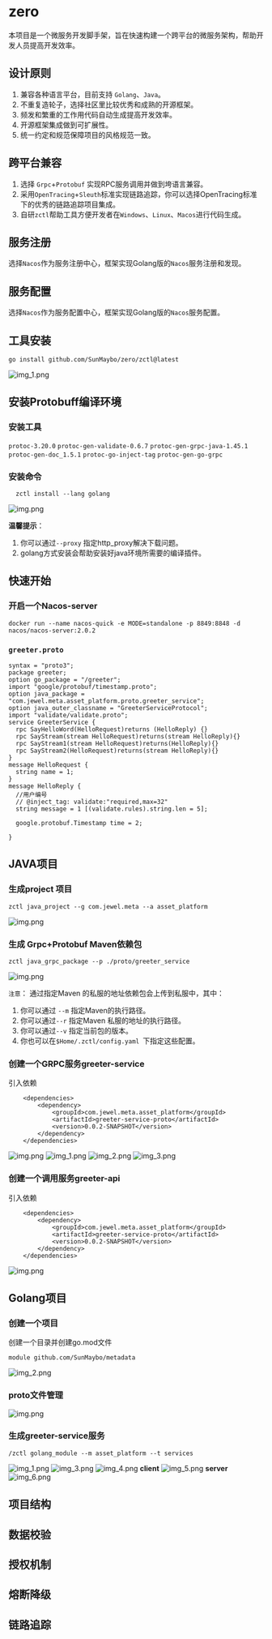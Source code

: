 # zero
本项目是一个微服务开发脚手架，旨在快速构建一个跨平台的微服务架构，帮助开发人员提高开发效率。
## 设计原则
1. 兼容各种语言平台，目前支持 `Golang`、`Java`。
2. 不重复造轮子，选择社区里比较优秀和成熟的开源框架。
3. 频发和繁重的工作用代码自动生成提高开发效率。
4.  开源框架集成做到可扩展性。
5.  统一约定和规范保障项目的风格规范一致。

## 跨平台兼容
1. 选择 `Grpc`+`Protobuf` 实现RPC服务调用并做到垮语言兼容。
2. 采用`OpenTracing`+`Sleuth`标准实现链路追踪，你可以选择OpenTracing标准下的优秀的链路追踪项目集成。
3. 自研`zctl`帮助工具方便开发者在`Windows`、`Linux`、`Macos`进行代码生成。

## 服务注册
选择`Nacos`作为服务注册中心，框架实现Golang版的`Nacos`服务注册和发现。
## 服务配置
选择`Nacos`作为服务配置中心，框架实现Golang版的`Nacos`服务配置。

## 工具安装
`go install github.com/SunMaybo/zero/zctl@latest`

![img_1.png](https://raw.githubusercontent.com/SunMaybo/zero/develop/img/img.png)

## 安装Protobuff编译环境
### 安装工具
`protoc-3.20.0`
`protoc-gen-validate-0.6.7`
`protoc-gen-grpc-java-1.45.1`
`protoc-gen-doc_1.5.1`
`protoc-go-inject-tag`
`protoc-gen-go-grpc`

### 安装命令
```
  zctl install --lang golang
```
![img.png](https://raw.githubusercontent.com/SunMaybo/zero/develop/img/img1.png)

**温馨提示**：
1. 你可以通过`--proxy` 指定http_proxy解决下载问题。
2. golang方式安装会帮助安装好java环境所需要的编译插件。

## 快速开始
### 开启一个Nacos-server
```
docker run --name nacos-quick -e MODE=standalone -p 8849:8848 -d nacos/nacos-server:2.0.2
```
### `greeter.proto`
```
syntax = "proto3";
package greeter;
option go_package = "/greeter";
import "google/protobuf/timestamp.proto";
option java_package = "com.jewel.meta.asset_platform.proto.greeter_service";
option java_outer_classname = "GreeterServiceProtocol";
import "validate/validate.proto";
service GreeterService {
  rpc SayHelloWord(HelloRequest)returns (HelloReply) {}
  rpc SayStream(stream HelloRequest)returns(stream HelloReply){}
  rpc SayStream1(stream HelloRequest)returns(HelloReply){}
  rpc SayStream2(HelloRequest)returns(stream HelloReply){}
}
message HelloRequest {
  string name = 1;
}
message HelloReply {
  //用户编号
  // @inject_tag: validate:"required,max=32"
  string message = 1 [(validate.rules).string.len = 5];

  google.protobuf.Timestamp time = 2;

}
```
## JAVA项目
### 生成project 项目
```
zctl java_project --g com.jewel.meta --a asset_platform
```
![img.png](https://raw.githubusercontent.com/SunMaybo/zero/develop/img/img2.png)

### 生成 Grpc+Protobuf Maven依赖包
```
zctl java_grpc_package --p ./proto/greeter_service
```
![img.png](https://raw.githubusercontent.com/SunMaybo/zero/develop/img/img3.png)

`注意`：
通过指定Maven 的私服的地址依赖包会上传到私服中，其中：

1.  你可以通过 `--m` 指定Maven的执行路径。
2.  你可以通过`--r` 指定Maven 私服的地址的执行路径。
3.  你可以通过`--v` 指定当前包的版本。
4.  你也可以在`$Home/.zctl/config.yaml `下指定这些配置。

### 创建一个GRPC服务greeter-service
引入依赖
```
    <dependencies>
        <dependency>
            <groupId>com.jewel.meta.asset_platform</groupId>
            <artifactId>greeter-service-proto</artifactId>
            <version>0.0.2-SNAPSHOT</version>
        </dependency>
    </dependencies>
```
![img.png](https://raw.githubusercontent.com/SunMaybo/zero/develop/img/img4.png)
![img_1.png](https://raw.githubusercontent.com/SunMaybo/zero/develop/img/img5.png)
![img_2.png](https://raw.githubusercontent.com/SunMaybo/zero/develop/img/img6.png)
![img_3.png](https://raw.githubusercontent.com/SunMaybo/zero/develop/img/img7.png)
### 创建一个调用服务greeter-api
引入依赖
```
    <dependencies>
        <dependency>
            <groupId>com.jewel.meta.asset_platform</groupId>
            <artifactId>greeter-service-proto</artifactId>
            <version>0.0.2-SNAPSHOT</version>
        </dependency>
    </dependencies>
```
![img.png](https://raw.githubusercontent.com/SunMaybo/zero/develop/img/img8.png)

## Golang项目
### 创建一个项目
创建一个目录并创建go.mod文件
```
module github.com/SunMaybo/metadata
```
![img_2.png](https://raw.githubusercontent.com/SunMaybo/zero/develop/img/img_2.png)
### proto文件管理
![img.png](https://raw.githubusercontent.com/SunMaybo/zero/develop/img/img9.png)
### 生成greeter-service服务
```
/zctl golang_module --m asset_platform --t services
```
![img_1.png](https://raw.githubusercontent.com/SunMaybo/zero/develop/img/img_1.png)
![img_3.png](https://raw.githubusercontent.com/SunMaybo/zero/develop/img/img_3.png)
![img_4.png](https://raw.githubusercontent.com/SunMaybo/zero/develop/img/img_4.png)
**client**
![img_5.png](https://raw.githubusercontent.com/SunMaybo/zero/develop/img/img_5.png)
**server**
![img_6.png](https://raw.githubusercontent.com/SunMaybo/zero/develop/img/img_6.png)

## 项目结构
## 数据校验
## 授权机制
## 熔断降级
## 链路追踪



